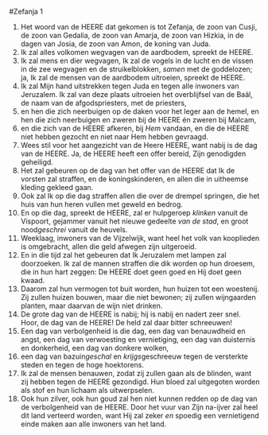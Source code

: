 #Zefanja 1
1. Het woord van de HEERE dat gekomen is tot Zefanja, de zoon van Cusji, de zoon van Gedalia, de zoon van Amarja, de zoon van Hizkia, in de dagen van Josia, de zoon van Amon, de koning van Juda.
2. Ik zal alles volkomen wegvagen van de aardbodem, spreekt de HEERE. 
3. Ik zal mens en dier wegvagen, Ik zal de vogels in de lucht en de vissen in de zee wegvagen en de struikelblokken, *samen* met de goddelozen; ja, Ik zal de mensen van de aardbodem uitroeien, spreekt de HEERE. 
4. Ik zal Mijn hand uitstrekken tegen Juda en tegen alle inwoners van Jeruzalem. Ik zal van deze plaats uitroeien het overblijfsel van de Baäl, de naam van de afgodspriesters, met de priesters, 
5. en hen die zich neerbuigen op de daken voor het leger aan de hemel, en hen die zich neerbuigen en zweren bij de HEERE én zweren bij Malcam, 
6. en die zich van de HEERE afkeren, bij *Hem* vandaan, en die de HEERE niet hebben gezocht en niet naar Hem hebben gevraagd. 
7. Wees stil voor het aangezicht van de Heere HEERE, want nabij is de dag van de HEERE. Ja, de HEERE heeft een offer bereid, Zijn genodigden geheiligd. 
8. Het zal gebeuren op de dag van het offer van de HEERE dat Ik de vorsten zal straffen, en de koningskinderen, en allen die in uitheemse kleding gekleed gaan. 
9. Ook zal Ik op die dag straffen allen die over de drempel springen, die het huis van hun heren vullen met geweld en bedrog. 
10. En op die dag, spreekt de HEERE, zal er hulpgeroep *klinken* vanuit de Vispoort, gejammer vanuit het nieuwe gedeelte *van de stad*, en groot nood*geschrei* vanuit de heuvels. 
11. Weeklaag, inwoners van de Vijzelwijk, want heel het volk van kooplieden is omgebracht, allen die geld afwegen zijn uitgeroeid. 
12. En in die tijd zal het gebeuren dat Ik Jeruzalem met lampen zal doorzoeken. Ik zal de mannen straffen die dik worden op hun droesem, die in hun hart zeggen: De HEERE doet geen goed en Hij doet geen kwaad. 
13. Daarom zal hun vermogen tot buit worden, hun huizen tot een woestenij. Zij zullen huizen bouwen, maar die niet bewonen; zij zullen wijngaarden planten, maar daarvan de wijn niet drinken.
14. De grote dag van de HEERE is nabij; hij is nabij en nadert zeer snel. Hoor, de dag van de HEERE! De held zal daar bitter schreeuwen! 
15. Een dag van verbolgenheid is die dag, een dag van benauwdheid en angst, een dag van verwoesting en vernietiging, een dag van duisternis en donkerheid, een dag van donkere wolken, 
16. een dag van bazuin*geschal* en *krijgs*geschreeuw tegen de versterkte steden en tegen de hoge hoektorens. 
17. Ik zal de mensen benauwen, zodat zij zullen gaan als de blinden, want zij hebben tegen de HEERE gezondigd. Hun bloed zal uitgegoten worden als stof en hun lichaam als uitwerpselen. 
18. Ook hun zilver, ook hun goud zal hen niet kunnen redden op de dag van de verbolgenheid van de HEERE. Door het vuur van Zijn na-ijver zal heel dit land verteerd worden, want Hij zal zeker *en* spoedig een vernietigend einde maken aan alle inwoners van het land.
